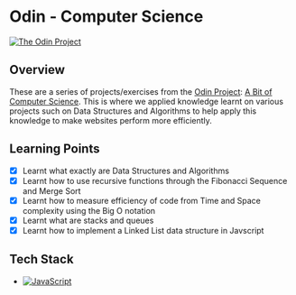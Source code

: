 # Odin - Computer Science

[![The Odin Project](https://img.shields.io/badge/The%20Odin%20Project-A9792B?logo=theodinproject&logoColor=fff)](#)

## Overview

These are a series of projects/exercises from the [Odin Project](): [A Bit of Computer Science](https://www.theodinproject.com/paths/full-stack-javascript/courses/javascript#a-bit-of-computer-science). This is where we applied knowledge learnt on various projects such on Data Structures and Algorithms to help apply this knowledge to make websites perform more efficiently.

## Learning Points

- [x] Learnt what exactly are Data Structures and Algorithms
- [x] Learnt how to use recursive functions through the Fibonacci Sequence and Merge Sort
- [x] Learnt how to measure efficiency of code from Time and Space complexity using the Big O notation
- [x] Learnt what are stacks and queues
- [x] Learnt how to implement a Linked List data structure in Javscript

## Tech Stack

- [![JavaScript](https://img.shields.io/badge/JavaScript-F7DF1E?logo=javascript&logoColor=000)](#)
